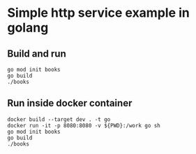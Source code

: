 # Simple http service example in golang

## Build and run

``` shell
go mod init books
go build
./books
```

## Run inside docker container

``` shell
docker build --target dev . -t go
docker run -it -p 8080:8080 -v ${PWD}:/work go sh
go mod init books
go build
./books
```
